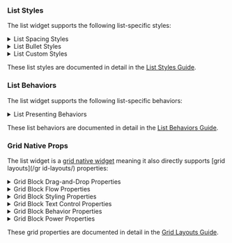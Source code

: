 ### List Styles

The list widget supports the following list-specific styles:

<details>
<summary>List Spacing Styles</summary>

- **list-spaced-xs-bullets**
- **list-spaced-sm-bullets**
- **list-spaced-bullets**
- **list-spaced-lg-bullets**
- **list-spaced-xl-bullets**

</details>

<details>
<summary>List Bullet Styles</summary>

- **list-disc-bullets**
- **list-circle-bullets**
- **list-square-bullets**
- **list-alpha-bullets**
- **list-roman-bullets**
- **list-boxed-bullets**

</details>

<details>
<summary>List Custom Styles</summary>

- **any-custom-css-style-name**

</details>

These list styles are documented in detail in the [List Styles Guide](/lists/styles.md).

### List Behaviors

The list widget supports the following list-specific behaviors:

<details>
<summary>List Presenting Behaviors</summary>

- **list-fade-bullets**
- **list-squash-bullets**
- **list-hide-bullets**

</details>

These list behaviors are documented in detail in the [List Behaviors Guide](/lists/behaviors.md).

### Grid Native Props

The list widget is a [grid native widget](/grid-layouts/native-widgets.md) meaning it also directly supports [grid layouts](/gr    id-layouts/) properties:

<details>
<summary>Grid Block Drag-and-Drop Properties</summary>

- **drag=**width height
- **drop=**x y | topleft | top | topright | left | center | right | bottomleft | bottom | bottomright

</details>

<details>
<summary>Grid Block Flow Properties</summary>

- **flow=**col | row | stack

</details>

<details>
<summary>Grid Block Styling Properties</summary>

- **bg=**color
- **bg=**path/to/image.file _opacity _color
- **pad=**top right bottom left
- **border=**width style color
- **set=**space-separated-css-style-names

</details>

<details>
<summary>Grid Block Text Control Properties</summary>

- **fit=**0.1..9.99
- **font=**font-family

</details>

<details>
<summary>Grid Block Behavior Properties</summary>

- **animate=**slideup | slidedown | slideleft | slideright | tada | flip | fadein | fadeout
- **animate=**bounceup | bouncedown | bounceleft | bounceright | speedleft | speedright
- **audio=**path/to/sound.file
- **stretch=**true | false
- **sync=**true | false | index 

</details>

<details>
<summary>Grid Block Power Properties</summary>

- **opacity=**0.1..1
- **rotate=**0..360
- **skewx=**0..360
- **skewy=**0..360
- **filter=**blur | bright | contrast | grayscale | hue | invert | saturate | sepia

</details>

These grid properties are documented in detail in the [Grid Layouts Guide](/grid-layouts/).

